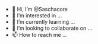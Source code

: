 - 👋 Hi, I’m @Saschacore
- 👀 I’m interested in ...
- 🌱 I’m currently learning ...
- 💞️ I’m looking to collaborate on ...
- 📫 How to reach me ...

<!---
Saschacore/Saschacore is a ✨ special ✨ repository because its `README.md` (this file) appears on your GitHub profile.
You can click the Preview link to take a look at your changes.
--->
